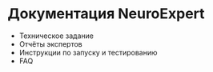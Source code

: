 # Документация NeuroExpert

- Техническое задание
- Отчёты экспертов
- Инструкции по запуску и тестированию
- FAQ

